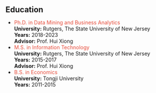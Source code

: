 <h1 id="education"></h1>

<h2 style="margin: 30px 0px 10px;">Education</h2>

<ul>
<li><span style="color: #e74d3c;">Ph.D. in Data Mining and Business Analytics</span></li>
<strong>University:</strong> Rutgers, The State University of New Jersey<br>
<strong>Years:</strong> 2018-2023<br>
<strong>Advisor:</strong> Prof. Hui Xiong<br>
<li><span style="color: #e74d3c;">M.S. in Information Technology</span></li>
<strong>University:</strong> Rutgers, The State University of New Jersey<br>
<strong>Years:</strong> 2015-2017<br>
<strong>Advisor:</strong> Prof. Hui Xiong<br>
<li><span style="color: #e74d3c;">B.S. in Economics</span></li>
<strong>University:</strong> Tongji University<br>
<strong>Years:</strong> 2011-2015<br>
</ul>